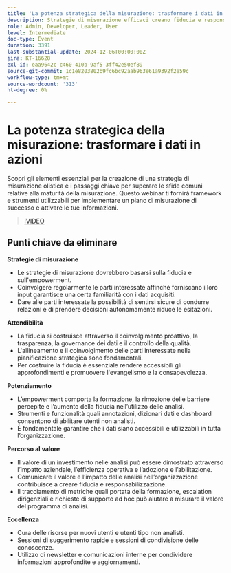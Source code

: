 ```yaml
---
title: 'La potenza strategica della misurazione: trasformare i dati in azioni'
description: Strategie di misurazione efficaci creano fiducia e responsabilizzazione coinvolgendo le parti interessate, assicurando la familiarità dei dati e promuovendo la fiducia nel processo decisionale, mentre la fiducia è stabilita attraverso la trasparenza, la governance dei dati e l’allineamento delle parti interessate, e l’empowerment viene raggiunto attraverso la formazione, gli strumenti accessibili e i dati actionable, il tutto contribuendo a dimostrare il valore dell’analisi attraverso l’impatto aziendale e l’efficienza operativa.
role: Admin, Developer, Leader, User
level: Intermediate
doc-type: Event
duration: 3391
last-substantial-update: 2024-12-06T00:00:00Z
jira: KT-16628
exl-id: eaa9642c-c460-410b-9af5-3ff42e50ef89
source-git-commit: 1c1e8203802b9fc6bc92aab963e61a9392f2e59c
workflow-type: tm+mt
source-wordcount: '313'
ht-degree: 0%

---
```


# La potenza strategica della misurazione: trasformare i dati in azioni

Scopri gli elementi essenziali per la creazione di una strategia di misurazione olistica e i passaggi chiave per superare le sfide comuni relative alla maturità della misurazione. Questo webinar ti fornirà framework e strumenti utilizzabili per implementare un piano di misurazione di successo e attivare le tue informazioni.

>[!VIDEO](https://video.tv.adobe.com/v/3440935/?learn=on&enablevpops)

## Punti chiave da eliminare

**Strategie di misurazione**

* Le strategie di misurazione dovrebbero basarsi sulla fiducia e sull&#39;empowerment.
* Coinvolgere regolarmente le parti interessate affinché forniscano i loro input garantisce una certa familiarità con i dati acquisiti.
* Dare alle parti interessate la possibilità di sentirsi sicure di condurre relazioni e di prendere decisioni autonomamente riduce le esitazioni.

**Attendibilità**

* La fiducia si costruisce attraverso il coinvolgimento proattivo, la trasparenza, la governance dei dati e il controllo della qualità.
* L&#39;allineamento e il coinvolgimento delle parti interessate nella pianificazione strategica sono fondamentali.
* Per costruire la fiducia è essenziale rendere accessibili gli approfondimenti e promuovere l&#39;evangelismo e la consapevolezza.

**Potenziamento**

* L’empowerment comporta la formazione, la rimozione delle barriere percepite e l’aumento della fiducia nell’utilizzo delle analisi.
* Strumenti e funzionalità quali annotazioni, dizionari dati e dashboard consentono di abilitare utenti non analisti.
* È fondamentale garantire che i dati siano accessibili e utilizzabili in tutta l’organizzazione.

**Percorso al valore**

* Il valore di un investimento nelle analisi può essere dimostrato attraverso l’impatto aziendale, l’efficienza operativa e l’adozione e l’abilitazione.
* Comunicare il valore e l’impatto delle analisi nell’organizzazione contribuisce a creare fiducia e responsabilizzazione.
* Il tracciamento di metriche quali portata della formazione, escalation dirigenziali e richieste di supporto ad hoc può aiutare a misurare il valore del programma di analisi.

**Eccellenza**

* Cura delle risorse per nuovi utenti e utenti tipo non analisti.
* Sessioni di suggerimento rapide e sessioni di condivisione delle conoscenze.
* Utilizzo di newsletter e comunicazioni interne per condividere informazioni approfondite e aggiornamenti.
